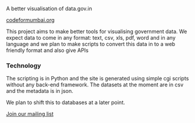 A better visualisation of data.gov.in

[codeformumbai.org](http://codeformumbai.org)

This project aims to make better tools for visualising government data. We expect data
to come in any format: text, csv, xls, pdf, word and in any language and we plan to 
make scripts to convert this data in to a web friendly format and also give APIs

### Technology

The scripting is in Python and the site is generated using simple cgi scripts without
any back-end framework. The datasets at the moment are in csv and the metadata is in json.

We plan to shift this to databases at a later point.

[Join our mailing list](https://groups.google.com/forum/?fromgroups#!forum/codeformumbai)


